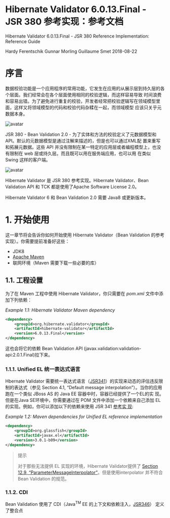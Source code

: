 # Hibernate Validator 6.0.13.Final - JSR 380 参考实现：参考文档

Hibernate Validator 6.0.13.Final - JSR 380 Reference Implementation: Reference Guide

Hardy Ferentschik  Gunnar Morling  Guillaume Smet  2018-08-22


# 序言

数据校验功能是一个应用程序的常用功能，它发生在应用的从展示层到持久层的各个层面。我们经常会在各个层面使用相同的校验逻辑，而这样容易导致
时间浪费和容易出错。为了避免进行重复的校验，开发者经常把校验逻辑写在领域模型里面，这样又将领域模型的代码和校验代码杂糅在一起，而领域模型
应该只关乎元数据本身。

![avatar](https://docs.jboss.org/hibernate/stable/validator/reference/en-US/html_single/images/application-layers.png)

JSR 380 - Bean Validation 2.0 - 为了实体和方法的校验定义了元数据模型和 API。默认的元数据模型是通过注解来描述的，但是也可以通过XML配
置来重写和拓展元数据。这些 API 并没有限制在某一特定的应用层或者编程模型上，也没有限制在 web 层或持久层。而且既可以用在服务端应用，也可以用
在类似 Swing 这样的客户端。

![avatar](https://docs.jboss.org/hibernate/stable/validator/reference/en-US/html_single/images/application-layers2.png)

Hibernate Validator 是 JSR 380 参考实现。Hibernate Validator、Bean Validation API 和 TCK 都是使用了Apache Software License 
2.0。

Hibernate Validator 6 和 Bean Validation 2.0 需要 Java8 或更新版本。 

# 1. 开始使用

这一章节将会告诉你如何开始使用 Hibernate Validator（Bean Validation 的参考实现）。你需要提前准备好这些：

- JDK8
- [Apache Maven](http://maven.apache.org/)
- 联网环境（Maven 需要下载一些必要的库）

## 1.1. 工程设置

为了在 Maven 工程中使用 Hibernate Validator，你只需要在 *pom.xml* 文件中添加下列依赖：

*Example 1.1: Hibernate Validator Maven dependency*

```xml
<dependency>
    <groupId>org.hibernate.validator</groupId>
    <artifactId>hibernate-validator</artifactId>
    <version>6.0.13.Final</version>
</dependency>
```

这也会将它的依赖 Bean Validation API (javax.validation:validation-api:2.0.1.Final)拉下来。

### 1.1.1. Unified EL 统一表达式语言

Hbernate Validator 需要统一表达式语言（[JSR341](http://jcp.org/en/jsr/detail?id=341)）的实现来动态的评估违反限制的表达式（参见
Section 4.1, “Default message interpolation”）。当你的应用跑在一个类似 JBoss AS 的 Java EE 容器中时，容器已经提供了一个EL的实
现。但是在Java SE环境中，你需要通过在 POM 文件中添加一个依赖来自己添加 EL 的实现。例如，你可以添加以下的依赖来使用 JSR 341 [参考实
现](https://javaee.github.io/uel-ri/):

*Example 1.2: Maven dependencies for Unified EL reference implementation*

```xml
<dependency>
    <groupId>org.glassfish</groupId>
    <artifactId>javax.el</artifactId>
    <version>3.0.1-b09</version>
</dependency>
```

> 提示
>
> 对于那些无法提供 EL 实现的环境，Hibernate Validator提供了 [Section 12.9, “ParameterMessageInterpolator”]()。但是使用interpolator
并不符合 Bean Validation 的规范。

### 1.1.2. CDI

Bean Validation 使用了 CDI（Java<sup>TM</sup> EE 的上下文和依赖注入，[JSR346]()） 定义了整合点























